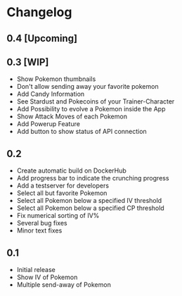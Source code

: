 # Changelog

## 0.4 [Upcoming]

## 0.3 [WIP]
* Show Pokemon thumbnails
* Don't allow sending away your favorite pokemon
* Add Candy Information
* See Stardust and Pokecoins of your Trainer-Character
* Add Possibility to evolve a Pokemon inside the App
* Show Attack Moves of each Pokemon
* Add Powerup Feature
* Add button to show status of API connection

## 0.2
* Create automatic build on DockerHub
* Add progress bar to indicate the crunching progress
* Add a testserver for developers
* Select all but favorite Pokemon
* Select all Pokemon below a specified IV threshold
* Select all Pokemon below a specified CP threshold
* Fix numerical sorting of IV%
* Several bug fixes
* Minor text fixes

## 0.1
* Initial release
* Show IV of Pokemon
* Multiple send-away of Pokemon
